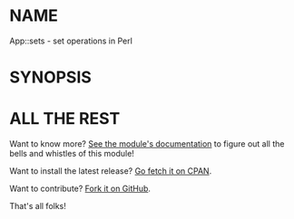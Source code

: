 NAME
====

App::sets - set operations in Perl

SYNOPSIS
========


ALL THE REST
============

Want to know more? [See the module's documentation](http://search.cpan.org/perldoc?App::sets) to figure out
all the bells and whistles of this module!

Want to install the latest release? [Go fetch it on CPAN](http://search.cpan.org/dist/App-sets/).

Want to contribute? [Fork it on GitHub](https://github.com/polettix/App-sets).

That's all folks!

